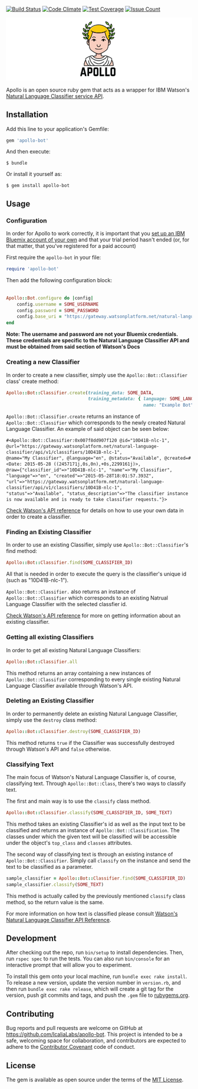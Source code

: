[![Build Status](https://travis-ci.org/IcaliaLabs/apollo.svg?branch=master)](https://travis-ci.org/IcaliaLabs/apollo)
[![Code Climate](https://codeclimate.com/github/IcaliaLabs/apollo/badges/gpa.svg)](https://codeclimate.com/github/IcaliaLabs/apollo)
[![Test Coverage](https://codeclimate.com/github/IcaliaLabs/apollo/badges/coverage.svg)](https://codeclimate.com/github/IcaliaLabs/apollo/coverage)
[![Issue Count](https://codeclimate.com/github/IcaliaLabs/apollo/badges/issue_count.svg)](https://codeclimate.com/github/IcaliaLabs/apollo)

<div style="text-align:center">
  <img src="assets/logo.png" width="980">
</div>

Apollo is an open source ruby gem that acts as a wrapper for IBM Watson's [Natural
Language Classifier
service API](https://www.ibm.com/watson/developercloud/nl-classifier.html).

## Installation

Add this line to your application's Gemfile:

```ruby
gem 'apollo-bot'
```

And then execute:

    $ bundle

Or install it yourself as:

    $ gem install apollo-bot

## Usage


### Configuration

In order for Apollo to work correctly, it is important that you [set up an IBM Bluemix account of your own](https://console.ng.bluemix.net/) and that your trial period hasn't ended (or, for that matter, that you've registered for a paid account)

First require the `apollo-bot` in your file:

```ruby
require 'apollo-bot'
```

Then add the following configuration block:

```ruby

Apollo::Bot.configure do |config|
	config.username = SOME_USERNAME
	config.password = SOME_PASSWORD
	config.base_uri = "https://gateway.watsonplatform.net/natural-language-classifier/api"
end
```

**Note: The username and password are not your Bluemix credentials. These
credentials are specific to the Natural Language Classifier API and must
be obtained from said section of Watson's Docs**

### Creating a new Classifier

In order to create a new classifier, simply use the `Apollo::Bot::Classifier` class' create method:

```ruby
Apollo::Bot::Classifier.create(training_data: SOME_DATA,
                               training_metadata: { language: SOME_LANGUAGE,
                                                    name: "Example Bot"})

```

`Apollo::Bot::Classifier.create` returns an instance of `Apollo::Bot::Classifier` which corresponds to the newly created Natural Language Classifier. An example of said object can be seen below:

```
#<Apollo::Bot::Classifier:0x007f8dd907f120 @id="10D41B-nlc-1",
@url="https://gateway.watsonplatform.net/natural-language-classifier/api/v1/classifiers/10D41B-nlc-1",
@name="My Classifier", @language="en", @status="Available", @created=#<Date: 2015-05-28 ((2457171j,0s,0n),+0s,2299161j)>,
@raw={"classifier_id"=>"10D41B-nlc-1", "name"=>"My Classifier", "language"=>"en", "created"=>"2015-05-28T18:01:57.393Z",
"url"=>"https://gateway.watsonplatform.net/natural-language-classifier/api/v1/classifiers/10D41B-nlc-1",
"status"=>"Available", "status_description"=>"The classifier instance is now available and is ready to take classifier requests."}>
```

[Check Watson's API reference](https://www.ibm.com/watson/developercloud/natural-language-classifier/api/v1/#create_classifier) for details on how to use your own data in order to create a classifier.

### Finding an Existing Classifier

In order to use an existing Classifier, simply use `Apollo::Bot::Classifier`'s find method:

```ruby
Apollo::Bot::Classifier.find(SOME_CLASSIFIER_ID)
```

All that is needed in order to execute the query is the classifier's unique id (such as "10D41B-nlc-1").

`Apollo::Bot::Classifier.` also returns an instance of `Apollo::Bot::Classifier` which corresponds to an existing Natrual Language Classifier with the selected classfier id.


[Check Watson's API reference](https://www.ibm.com/watson/developercloud/natural-language-classifier/api/v1/#get_status) for more on getting information about an existing classifier.

### Getting all existing Classifiers

In order to get all existing Natural Language Classifiers:

```ruby
Apollo::Bot::Classifier.all
```
This method returns an array containing a new instances of `Apollo::Bot::Classifier` corresponding to every single existing Natural Language Classifier available through Watson's API.

### Deleting an Existing Classifier

In order to permanently delete an existing Natural Language
Classifier, simply use the `destroy` class method:

```ruby
Apollo::Bot::Classifier.destroy(SOME_CLASSIFIER_ID)
```

This method returns `true` if the Classifier was successfully destroyed through Watson's API and `false` otherwise.


### Classifying Text

The main focus of Watson's Natural Language Classifier is, of course, classifying text. Through `Apollo::Bot::Class`, there's two ways to classify text.

The first and main way is to use the `classify` class method.

```ruby
Apollo::Bot::Classifier.classify(SOME_CLASSIFIER_ID, SOME_TEXT)
```

This method takes an existing Classifier's id as well as the input text to be classified and returns an instance of `Apollo::Bot::Classification`. The classes under which the given text will be classified will be accessible under the object's `top_class` and `classes` attributes.

The second way of classifying text is through an existing instance of `Apollo::Bot::Classifier`. Simply call `classify` on the instance and send the text to be classified as a parameter.

```ruby
sample_classifier = Apollo::Bot::Classifier.find(SOME_CLASSIFIER_ID)
sample_classifier.classify(SOME_TEXT)
```

This method is actually called by the previously mentioned `classify` class method, so the return value is the same. 

For more information on how text is classified please consult [Watson's Natural Language Classifier API Reference](https://www.ibm.com/watson/developercloud/natural-language-classifier/api/v1/#classify).


## Development

After checking out the repo, run `bin/setup` to install dependencies. Then, run `rspec spec` to run the tests. You can also run `bin/console` for an interactive prompt that will allow you to experiment.

To install this gem onto your local machine, run `bundle exec rake install`. To release a new version, update the version number in `version.rb`, and then run `bundle exec rake release`, which will create a git tag for the version, push git commits and tags, and push the `.gem` file to [rubygems.org](https://rubygems.org).

## Contributing

Bug reports and pull requests are welcome on GitHub at https://github.com/IcaliaLabs/apollo-bot. This project is intended to be a safe, welcoming space for collaboration, and contributors are expected to adhere to the [Contributor Covenant](http://contributor-covenant.org) code of conduct.


## License

The gem is available as open source under the terms of the [MIT License](http://opensource.org/licenses/MIT).





